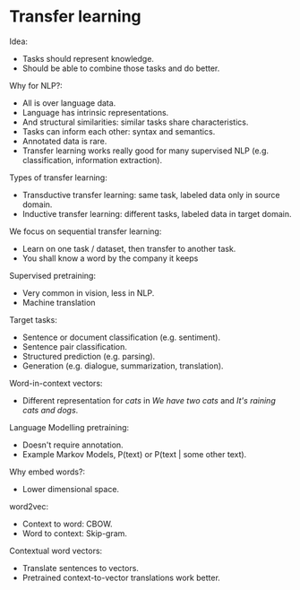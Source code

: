 # Transfer learning

Idea:
* Tasks should represent knowledge.
* Should be able to combine those tasks and do better.

Why for NLP?:
* All is over language data.
* Language has intrinsic representations.
* And structural similarities: similar tasks share characteristics.
* Tasks can inform each other: syntax and semantics.
* Annotated data is rare.
* Transfer learning works really good for many supervised NLP (e.g. classification, information extraction).

Types of transfer learning:
* Transductive transfer learning: same task, labeled data only in source domain.
* Inductive transfer learning: different tasks, labeled data in target domain.

We focus on sequential transfer learning:
* Learn on one task / dataset, then transfer to another task.
* You shall know a word by the company it keeps

Supervised pretraining:
* Very common in vision, less in NLP.
* Machine translation

Target tasks:
* Sentence or document classification (e.g. sentiment).
* Sentence pair classification.
* Structured prediction (e.g. parsing).
* Generation (e.g. dialogue, summarization, translation).

Word-in-context vectors:
* Different representation for _cats_ in _We have two cats_ and _It's raining cats and dogs_.

Language Modelling pretraining:
* Doesn't require annotation.
* Example Markov Models, P(text) or P(text | some other text).

Why embed words?:
* Lower dimensional space.

word2vec:
* Context to word: CBOW.
* Word to context: Skip-gram.

Contextual word vectors:
* Translate sentences to vectors.
* Pretrained context-to-vector translations work better.
